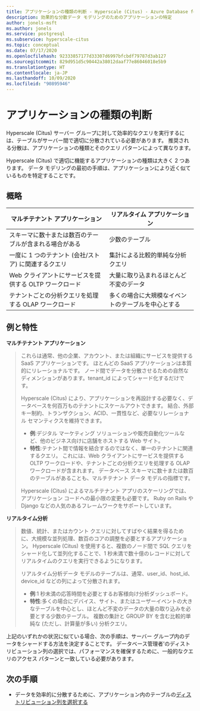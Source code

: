 ```yaml
---
title: アプリケーションの種類の判断 - Hyperscale (Citus) - Azure Database for PostgreSQL
description: 効果的な分散データ モデリングのためのアプリケーションの特定
author: jonels-msft
ms.author: jonels
ms.service: postgresql
ms.subservice: hyperscale-citus
ms.topic: conceptual
ms.date: 07/17/2020
ms.openlocfilehash: 92333857177d33307d6997bfcbdf79787d3ab127
ms.sourcegitcommit: 829d951d5c90442a38012daaf77e86046018e5b9
ms.translationtype: HT
ms.contentlocale: ja-JP
ms.lasthandoff: 10/09/2020
ms.locfileid: "90895946"
---
```

# <a name="determining-application-type"></a>アプリケーションの種類の判断

Hyperscale (Citus) サーバー グループに対して効率的なクエリを実行するには、テーブルがサーバー間で適切に分散されている必要があります。 推奨される分散は、アプリケーションの種類とそのクエリ パターンによって異なります。

Hyperscale (Citus) で適切に機能するアプリケーションの種類は大きく 2 つあります。 データ モデリングの最初の手順は、アプリケーションにより近く似ているものを特定することです。

## <a name="at-a-glance"></a>概略

| マルチテナント アプリケーション                                 | リアルタイム アプリケーション                                |
|-----------------------------------------------------------|-------------------------------------------------------|
| スキーマに数十または数百のテーブルが含まれる場合がある          | 少数のテーブル                                |
| 一度に 1 つのテナント (会社/ストア) に関連するクエリ | 集計による比較的単純な分析クエリ |
| Web クライアントにサービスを提供する OLTP ワークロード                    | 大量に取り込まれるほとんど不変のデータ           |
| テナントごとの分析クエリを処理する OLAP ワークロード   | 多くの場合に大規模なイベントのテーブルを中心とする            |

## <a name="examples-and-characteristics"></a>例と特性

**マルチテナント アプリケーション**

> これらは通常、他の企業、アカウント、または組織にサービスを提供する SaaS アプリケーションです。 ほとんどの SaaS アプリケーションは本質的にリレーショナルです。 ノード間でデータを分散させるための自然なディメンションがあります。tenant\_id によってシャード化するだけです。
>
> Hyperscale (Citus) により、アプリケーションを再設計する必要なく、データベースを何百万ものテナントにスケールアウトできます。 結合、外部キー制約、トランザクション、ACID、一貫性など、必要なリレーショナル セマンティクスを維持できます。
>
> -   **例**:デジタル マーケティング ソリューションや販売自動化ツールなど、他のビジネス向けに店舗をホストする Web サイト。
> -   **特性**:テナント間で情報を結合するのではなく、単一のテナントに関連するクエリ。 これには、Web クライアントにサービスを提供する OLTP ワークロードや、テナントごとの分析クエリを処理する OLAP ワークロードが含まれます。 データベース スキーマに数十または数百のテーブルがあることも、マルチテナント データ モデルの指標です。
>
> Hyperscale (Citus) によるマルチテナント アプリのスケーリングでは、アプリケーション コードへの最小限の変更も必要です。 Ruby on Rails や Django などの人気のあるフレームワークをサポートしています。

**リアルタイム分析**

> 数値、統計、またはカウント クエリに対してすばやく結果を得るために、大規模な並列処理、数百のコアの調整を必要とするアプリケーション。  Hyperscale (Citus) を使用すると、複数のノード間で SQL クエリをシャード化して並列化することで、1 秒未満で数十億のレコードに対してリアルタイムのクエリを実行できるようになります。
>
> リアルタイム分析データ モデルのテーブルは、通常、user\_id、host\_id、device\_id などの列によって分散されます。
>
> -   **例**:1 秒未満の応答時間を必要とするお客様向け分析ダッシュボード。
> -   **特性**:多くの場合にデバイス、サイト、またはユーザーイベントの大きなテーブルを中心とし、ほとんど不変のデータの大量の取り込みを必要とする少数のテーブル。 複数の集計と GROUP BY を含む比較的単純な (ただし、計算量が多い) 分析クエリ。

上記のいずれかの状況に似ている場合、次の手順は、サーバー グループ内のデータをシャードする方法を決定することです。 データベース管理者\'のディストリビューション列の選択では、パフォーマンスを確保するために、一般的なクエリのアクセス パターンと一致している必要があります。

## <a name="next-steps"></a>次の手順

* データを効率的に分散するために、アプリケーション内のテーブルの[ディストリビューション列を選択する](concepts-hyperscale-choose-distribution-column.md)
